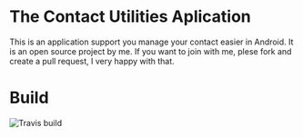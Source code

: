 # The Contact Utilities Aplication

This is an application support you manage your contact easier in Android. It is an open source project by me. If you want to join with me, plese fork and create a pull request, I very happy with that.

# Build
![Travis build](https://img.shields.io/travis/com/dinhlamvn/contact_utilities)
